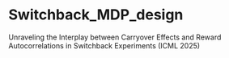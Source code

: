 # Switchback_MDP_design
Unraveling the Interplay between Carryover Effects and Reward Autocorrelations in Switchback Experiments (ICML 2025)
